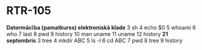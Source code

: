 # RTR-105
**Datormācība (pamatkurss) elektroniskā klade**
    3  sh
    4  echo $0
    5  whoami
    6  who
    7  last
    8  pwd
    9  history
   10  man uname
   11  uname
   12  history
    **21 septembris**
    3  tree
    4  mkdir ABC
    5  ls -l
    6  cd ABC
    7  pwd
    8  tree
    9  history
